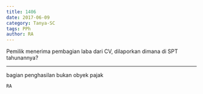 ```yaml
---
title: 1406
date: 2017-06-09
category: Tanya-SC
tags: PPh
author: RA
---
```


Pemilik menerima pembagian laba dari CV, dilaporkan dimana di SPT tahunannya?

---

bagian penghasilan bukan obyek pajak

`RA`
